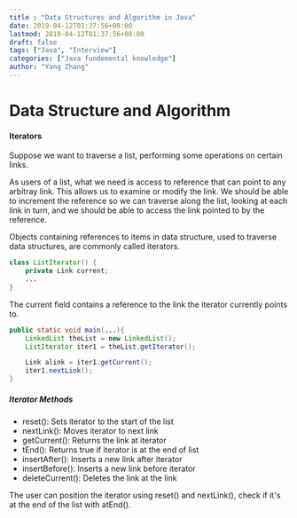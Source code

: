```yaml
---
title : "Data Structures and Algorithm in Java"
date: 2019-04-12T01:37:56+08:00
lastmod: 2019-04-12T01:37:56+08:00
draft: false
tags: ["Java", "Interview"]
categories: ["Java fundemental knowledge"]
author: "Yang Zhang"
---
```

# Data Structure and Algorithm
#### Iterators
Suppose we want to traverse a list, performing some operations on certain links.

As users of a list, what we need is access to reference that can point to any arbitray link. This allows us to examine or modify the link. We should be able to increment the reference so we can traverse along the list, looking at each link in turn, and we should be able to access the link pointed to by the reference.

Objects containing references to items in data structure, used to traverse data structures, are commonly called iterators.

```Java
class ListIterator() {
    private Link current;
    ...
}
```
The current field contains a reference to the link the iterator currently points to.
```Java
public static void main(...){
    LinkedList theList = new LinkedList();
    ListIterator iter1 = theList.getIterator();

    Link alink = iter1.getCurrent();
    iter1.nextLink();
}
```
##### Iterator Methods
- reset(): Sets iterator to the start of the list
- nextLink(): Moves iterator to next link
- getCurrent(): Returns the link at iterator
- tEnd(): Returns true if iterator is at the end of list
- insertAfter(): Inserts a new link after iterator
- insertBefore(): Inserts a new link before iterator
- deleteCurrent(): Deletes the link at the link

The user can position the iterator using reset() and nextLink(), check if it's at the end of the list with atEnd(). 